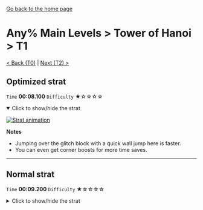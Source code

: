 [Go back to the home page](https://github.com/Doublevil/scbspeedrun)

# Any% Main Levels > Tower of Hanoi > T1

[< Back (T0)](https://github.com/Doublevil/scbspeedrun/blob/main/levels/any_ml/T/T0.md) | [Next (T2) >](https://github.com/Doublevil/scbspeedrun/blob/main/levels/any_ml/T/T2.md)

## Optimized strat

`Time` **00:08.100** `Difficulty` ★☆☆☆☆
<details open>
  <summary>Click to show/hide the strat</summary>

  [![Strat animation](https://github.com/Doublevil/scbspeedrun/blob/main/media/levels/T/T1_OptimizedStrat.webp)](https://github.com/Doublevil/scbspeedrun/blob/main/media/levels/T/T1_OptimizedStrat.mp4?raw=true)

  **Notes**
  - Jumping over the glitch block with a quick wall jump here is faster.
  - You can even get corner boosts for more time saves.
</details>

---
## Normal strat

`Time` **00:09.200** `Difficulty` ★☆☆☆☆
<details>
  <summary>Click to show/hide the strat</summary>

  [![Strat animation](https://github.com/Doublevil/scbspeedrun/blob/main/media/levels/T/T1_Strat.webp)](https://github.com/Doublevil/scbspeedrun/blob/main/media/levels/T/T1_Strat.mp4?raw=true)
</details>

